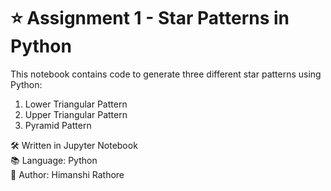
# ⭐ Assignment 1 - Star Patterns in Python

This notebook contains code to generate three different star patterns using Python:

1. Lower Triangular Pattern  
2. Upper Triangular Pattern  
3. Pyramid Pattern  

🛠️ Written in Jupyter Notebook  
📚 Language: Python  
📁 Author: Himanshi Rathore  
